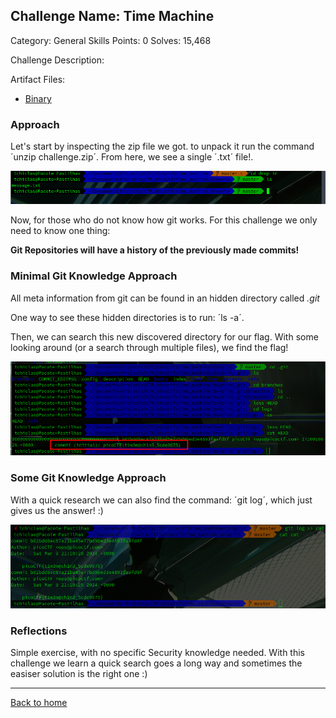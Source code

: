 ## Challenge Name: Time Machine

Category: General Skills
Points: 0
Solves: 15,468

Challenge Description: 
<descript>

Artifact Files:
* [Binary](challenge.zip)

### Approach

Let's start by inspecting the zip file we got. to unpack it run the command ´unzip challenge.zip´. From here, we see a single ´.txt´ file!.

![img](Images/zip.png)

Now, for those who do not know how git works. For this challenge we only need to know one thing:

**Git Repositories will have a history of the previously made commits!**

### Minimal Git Knowledge Approach

All meta information from git can be found in an hidden directory called *.git*

One way to see these hidden directories is to run: ´ls -a´.

Then, we can search this new discovered directory for our flag. With some looking around (or a search through multiple files), we find the flag!

![img](Images/cat.png)

### Some Git Knowledge Approach

With a quick research we can also find the command: ´git log´, which just gives us the answer! :)

![img](Images/logs.png)


### Reflections

Simple exercise, with no specific Security knowledge needed. With this challenge we learn a quick search goes a long way and sometimes the easiser solution is the right one :)


---
[Back to home](</CTF/picoctf/README.md>)
